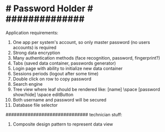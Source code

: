 <h1># Password Holder # 
##############</h1>

Application requirements:

1. One app per system's account, so only master password (no users accounts) is required
2. Strong data encryption
3. Many authentication methods (face recognition, password, fingerprint?)
4. Tabs (saved data container, passwords generator)
5. Login page with ability to initialize new data container
6. Sessions periods (logout after some time)
7. Double click on row to copy password
8. Search engine 
9. Tree view where leaf should be rendered like: [name] \space [password show/hide] \space editButton
10. Both username and password will be secured
11. Database file selector

##############################
technician stuff:
1. Composite design pattern to represent data view